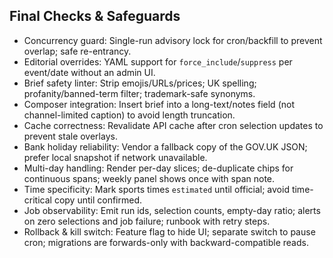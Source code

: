## Final Checks & Safeguards

- Concurrency guard: Single-run advisory lock for cron/backfill to prevent overlap; safe re-entrancy.
- Editorial overrides: YAML support for `force_include`/`suppress` per event/date without an admin UI.
- Brief safety linter: Strip emojis/URLs/prices; UK spelling; profanity/banned-term filter; trademark-safe synonyms.
- Composer integration: Insert brief into a long-text/notes field (not channel-limited caption) to avoid length truncation.
- Cache correctness: Revalidate API cache after cron selection updates to prevent stale overlays.
- Bank holiday reliability: Vendor a fallback copy of the GOV.UK JSON; prefer local snapshot if network unavailable.
- Multi-day handling: Render per-day slices; de-duplicate chips for continuous spans; weekly panel shows once with span note.
- Time specificity: Mark sports times `estimated` until official; avoid time-critical copy until confirmed.
- Job observability: Emit run ids, selection counts, empty-day ratio; alerts on zero selections and job failure; runbook with retry steps.
- Rollback & kill switch: Feature flag to hide UI; separate switch to pause cron; migrations are forwards-only with backward-compatible reads.

